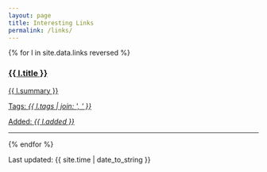 ```yaml
---
layout: page
title: Interesting Links
permalink: /links/
---
```


{% for l in site.data.links reversed %}
<a href="{{ l.url }}"><h3>{{ l.title }}</h3>
    <p>{{ l.summary }}</p>
    <p class="h6">Tags: <i>{{ l.tags | join: ', ' }}</i></p>
    <p class="h6">Added: <i>{{ l.added }}</i></p>
</a>
<hr>
{% endfor %}

Last updated: {{ site.time | date_to_string }}

<!--
{% for l in site.data.links %}
<div class="md-col-6 mb2">
  <a class="overflow-hidden bg-white border rounded" href="{{ l.url }}">
    <div class="p1 white bg-blue">
      <h4 class="p1">{{ l.title }}</h4>
      <span class="right inline-block px1 white bg-gray rounded">{{ l.tags }}</span>
    </div>
    <div class="p1 clearfix">
      <p class="left m0">{{ l.summary }}</p>
    </div>
  </a>
</div>
{% endfor %}

<hr>
-->
